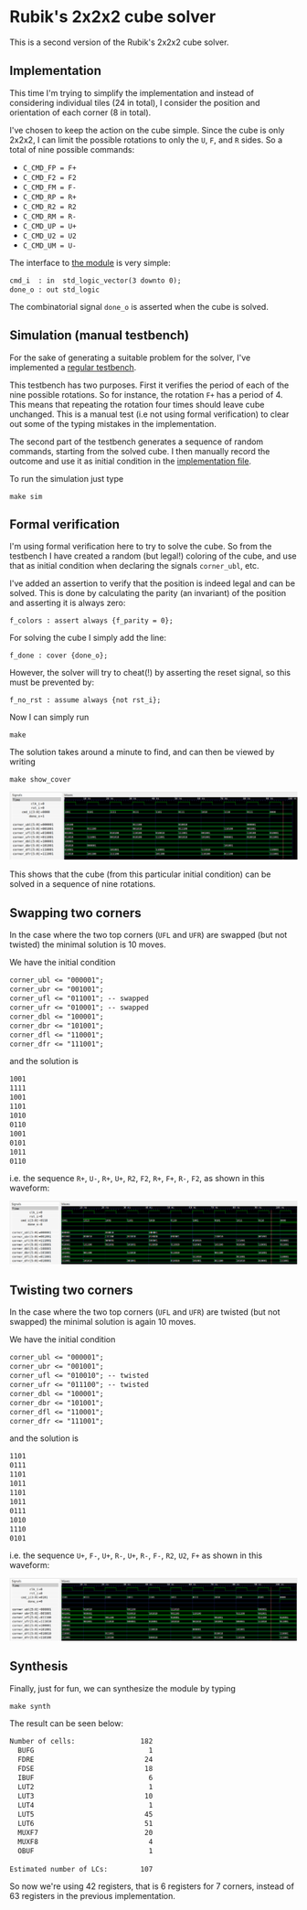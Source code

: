 # Rubik's 2x2x2 cube solver

This is a second version of the Rubik's 2x2x2 cube solver.

## Implementation
This time I'm trying to simplify the implementation and instead of considering
individual tiles (24 in total), I consider the position and orientation of each
corner (8 in total).

I've chosen to keep the action on the cube simple. Since the cube is only
2x2x2, I can limit the possible rotations to only the `U`, `F`, and `R` sides.
So a total of nine possible commands:

* `C_CMD_FP = F+`
* `C_CMD_F2 = F2`
* `C_CMD_FM = F-`
* `C_CMD_RP = R+`
* `C_CMD_R2 = R2`
* `C_CMD_RM = R-`
* `C_CMD_UP = U+`
* `C_CMD_U2 = U2`
* `C_CMD_UM = U-`

The interface to [the module](rubik.vhd) is very simple:

```
cmd_i  : in  std_logic_vector(3 downto 0);
done_o : out std_logic
```

The combinatorial signal `done_o` is asserted when the cube is solved.

## Simulation (manual testbench)
For the sake of generating a suitable problem for the solver, I've implemented
a [regular testbench](rubik_tb.vhd).

This testbench has two purposes. First it verifies the period of each of the
nine possible rotations. So for instance, the rotation `F+` has a period of 4.
This means that repeating the rotation four times should leave cube unchanged.
This is a manual test (i.e not using formal verification) to clear out some of
the typing mistakes in the implementation.

The second part of the testbench generates a sequence of random commands,
starting from the solved cube. I then manually record the outcome and use it
as initial condition in the [implementation file](rubik.vhd).

To run the simulation just type
```
make sim
```

## Formal verification
I'm using formal verification here to try to solve the cube. So from the
testbench I have created a random (but legal!) coloring of the cube, and use
that as initial condition when declaring the signals `corner_ubl`, etc.

I've added an assertion to verify that the position is indeed legal and can be
solved. This is done by calculating the parity (an invariant) of the position
and asserting it is always zero:

```
f_colors : assert always {f_parity = 0};
```

For solving the cube I simply add the line:
```
f_done : cover {done_o};
```

However, the solver will try to cheat(!) by asserting the reset signal, so this
must be prevented by:
```
f_no_rst : assume always {not rst_i};
```

Now I can simply run
```
make
```

The solution takes around a minute to find, and can then be viewed by writing
```
make show_cover
```
![Waveform](waveform.png)

This shows that the cube (from this particular initial condition) can be solved
in a sequence of nine rotations.

## Swapping two corners
In the case where the two top corners (`UFL` and `UFR`) are swapped (but not twisted)
the minimal solution is 10 moves.

We have the initial condition
```
corner_ubl <= "000001";
corner_ubr <= "001001";
corner_ufl <= "011001"; -- swapped
corner_ufr <= "010001"; -- swapped
corner_dbl <= "100001";
corner_dbr <= "101001";
corner_dfl <= "110001";
corner_dfr <= "111001";
```
and the solution is
```
1001
1111
1001
1101
1010
0110
1001
0101
1011
0110
```
i.e. the sequence `R+`, `U-`, `R+`, `U+`, `R2`, `F2`, `R+`, `F+`, `R-`, `F2`,
as shown in this waveform:

![Waveform](swapped.png)

## Twisting two corners
In the case where the two top corners (`UFL` and `UFR`) are twisted (but not swapped)
the minimal solution is again 10 moves.

We have the initial condition
```
corner_ubl <= "000001";
corner_ubr <= "001001";
corner_ufl <= "010010"; -- twisted
corner_ufr <= "011100"; -- twisted
corner_dbl <= "100001";
corner_dbr <= "101001";
corner_dfl <= "110001";
corner_dfr <= "111001";
```
and the solution is
```
1101
0111
1101
1011
1101
1011
0111
1010
1110
0101
```
i.e. the sequence `U+`, `F-`, `U+`, `R-`, `U+`, `R-`, `F-`, `R2`, `U2`, `F+`
as shown in this waveform:

![Waveform](twisted.png)



## Synthesis
Finally, just for fun, we can synthesize the module by typing
```
make synth
```
The result can be seen below:
```
Number of cells:                182
  BUFG                            1
  FDRE                           24
  FDSE                           18
  IBUF                            6
  LUT2                            1
  LUT3                           10
  LUT4                            1
  LUT5                           45
  LUT6                           51
  MUXF7                          20
  MUXF8                           4
  OBUF                            1

Estimated number of LCs:        107
```

So now we're using 42 registers, that is 6 registers for 7 corners, instead of 63 registers in the previous implementation.

